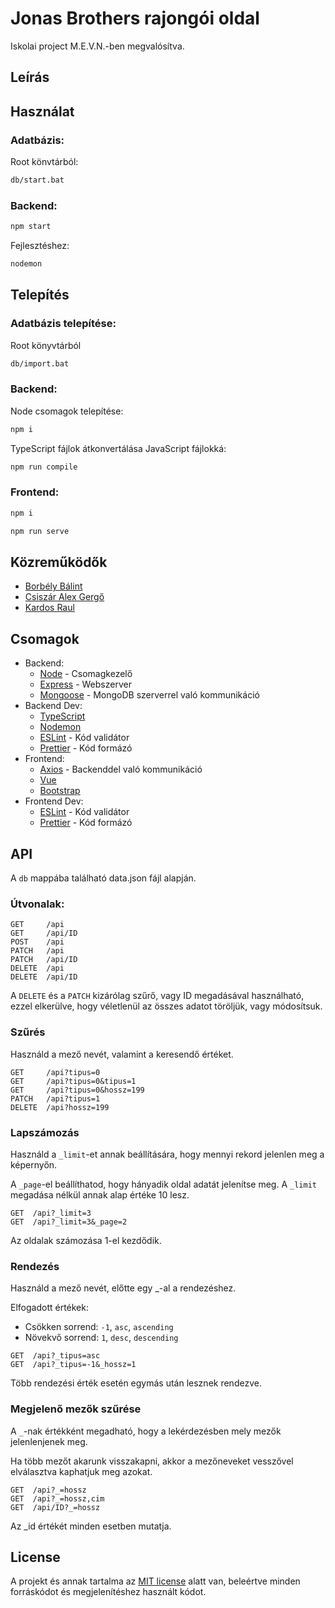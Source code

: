 # Jonas Brothers rajongói oldal

Iskolai project M.E.V.N.-ben megvalósítva.

## Leírás

## Használat

### Adatbázis:

Root könvtárból:

```bash
db/start.bat
```

### Backend:

```bash
npm start
```

Fejlesztéshez:

```bash
nodemon
```

## Telepítés

### Adatbázis telepítése:

Root könyvtárból

```bash
db/import.bat
```

### Backend:

Node csomagok telepítése:

```bash
npm i
```

TypeScript fájlok átkonvertálása JavaScript fájlokká:

```bash
npm run compile
```

### Frontend:

```bash
npm i
```

```bash
npm run serve
```

## Közreműködők

- [Borbély Bálint][bálint]
- [Csiszár Alex Gergő][alex]
- [Kardos Raul][raul]

## Csomagok

- Backend:
  - [Node][node] - Csomagkezelő
  - [Express][express] - Webszerver
  - [Mongoose][mongoose] - MongoDB szerverrel való kommunikáció
- Backend Dev:
  - [TypeScript][ts]
  - [Nodemon][nodemon]
  - [ESLint][eslint] - Kód validátor
  - [Prettier][prettier] - Kód formázó
- Frontend:
  - [Axios][axios] - Backenddel való kommunikáció
  - [Vue][vue]
  - [Bootstrap][bootstrap]
- Frontend Dev:
  - [ESLint][eslint] - Kód validátor
  - [Prettier][prettier] - Kód formázó

## API

A `db` mappába található data.json fájl alapján.

### Útvonalak:

```
GET     /api
GET     /api/ID
POST    /api
PATCH   /api
PATCH   /api/ID
DELETE  /api
DELETE  /api/ID
```

A `DELETE` és a `PATCH` kizárólag szűrő, vagy ID megadásával használható, ezzel elkerülve, hogy véletlenül az összes adatot töröljük, vagy módosítsuk.

### Szűrés

Használd a mező nevét, valamint a keresendő értéket.

```
GET     /api?tipus=0
GET     /api?tipus=0&tipus=1
GET     /api?tipus=0&hossz=199
PATCH   /api?tipus=1
DELETE  /api?hossz=199
```

### Lapszámozás

Használd a `_limit`-et annak beállítására, hogy mennyi rekord jelenlen meg a képernyőn.

A `_page`-el beállíthatod, hogy hányadik oldal adatát jelenítse meg. A `_limit` megadása nélkül annak alap értéke 10 lesz.

```
GET  /api?_limit=3
GET  /api?_limit=3&_page=2
```

Az oldalak számozása 1-el kezdődik.

### Rendezés

Használd a mező nevét, előtte egy \_-al a rendezéshez.

Elfogadott értékek:

- Csökken sorrend: `-1`, `asc`, `ascending`
- Növekvő sorrend: `1`, `desc`, `descending`

```
GET  /api?_tipus=asc
GET  /api?_tipus=-1&_hossz=1
```

Több rendezési érték esetén egymás után lesznek rendezve.

### Megjelenő mezők szűrése

A `_`-nak értékként megadható, hogy a lekérdezésben mely mezők jelenlenjenek meg.

Ha több mezőt akarunk visszakapni, akkor a mezőneveket vesszővel elválasztva kaphatjuk meg azokat.

```
GET  /api?_=hossz
GET  /api?_=hossz,cim
GET  /api/ID?_=hossz
```

Az \_id értékét minden esetben mutatja.

## License

A projekt és annak tartalma az [MIT license][license] alatt van, beleértve minden forráskódot és megjelenítéshez használt kódot.

<!-- Dependecies -->

[express]: https://expressjs.com/
[mongoose]: https://mongoosejs.com/
[node]: https://nodejs.org/en/about/
[ts]: https://www.typescriptlang.org/
[nodemon]: https://nodemon.io/
[eslint]: https://eslint.org/
[prettier]: https://prettier.io/
[js]: https://www.javascript.com/
[vue]: https://vuejs.org/
[axios]: https://www.npmjs.com/package/axios
[bootstrap]: https://getbootstrap.com/

<!-- Licensz -->

[license]: https://github.com/csiszaralex/rajongoiOldal/blob/master/LICENSE.md

<!-- Közreműködők -->

[bálint]: https://github.com/thisisjustaguy
[alex]: https://github.com/csiszaralex
[raul]: https://github.com/krdsrl

